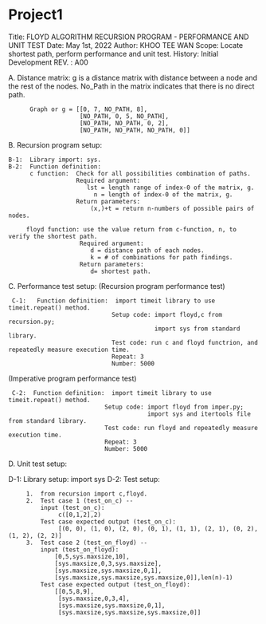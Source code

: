 # Project1
Title: FLOYD ALGORITHM RECURSION PROGRAM - PERFORMANCE AND UNIT TEST
Date: May 1st, 2022
Author: KHOO TEE WAN
Scope:  Locate shortest path, perform performance and unit test.
History: Initial Development
REV. : A00

A.  Distance matrix: 
    g is a distance matrix with distance between a node and the rest of the nodes.
    No_Path in the matrix indicates that there is no direct path.

          Graph or g = [[0, 7, NO_PATH, 8], 
                        [NO_PATH, 0, 5, NO_PATH], 
                        [NO_PATH, NO_PATH, 0, 2], 
                        [NO_PATH, NO_PATH, NO_PATH, 0]]

B.  Recursion program setup:


    B-1:  Library import: sys.
    B-2:  Function definition:
          c function:  Check for all possibilities combination of paths.          
                       Required argument:
                          lst = length range of index-0 of the matrix, g.
                            n = length of index-0 of the matrix, g.
                       Return parameters:
                           (x,)+t = return n-numbers of possible pairs of nodes.
  
         floyd function: use the value return from c-function, n, to verify the shortest path.            
                        Required argument:
                           d = distance path of each nodes.
                           k = # of combinations for path findings.
                        Return parameters:
                           d= shortest path.
                 
C. Performance test setup:
   (Recursion program performance test)
   
   
     C-1:   Function definition:  import timeit library to use timeit.repeat() method.  
                                 Setup code: import floyd,c from recursion.py;
                                             import sys from standard library.
                                 Test code: run c and floyd functrion, and repeatedly measure execution time.
                                 Repeat: 3
                                 Number: 5000
   
   (Imperative program performance test)
   
     C-2:  Function definition:  import timeit library to use timeit.repeat() method.   
                               Setup code: import floyd from imper.py;
                                           import sys and itertools file from standard library.
                               Test code: run floyd and repeatedly measure execution time.
                               Repeat: 3
                               Number: 5000
  
D. Unit test setup: 
   
   
   
   
   D-1:  Library setup: import sys
   D-2:  Test setup:
                  
         1.  from recursion import c,floyd.
         2.  Test case 1 (test_on_c) --
             input (test_on_c): 
                  c([0,1,2],2)
             Test case expected output (test_on_c): 
                  [(0, 0), (1, 0), (2, 0), (0, 1), (1, 1), (2, 1), (0, 2), (1, 2), (2, 2)]
         3.  Test case 2 (test_on_floyd) --  
             input (test_on_floyd): 
                 [0,5,sys.maxsize,10],
                 [sys.maxsize,0,3,sys.maxsize],
                 [sys.maxsize,sys.maxsize,0,1],
                 [sys.maxsize,sys.maxsize,sys.maxsize,0]],len(n)-1) 
             Test case expected output (test_on_floyd): 
                 [[0,5,8,9],
                  [sys.maxsize,0,3,4],
                  [sys.maxsize,sys.maxsize,0,1],
                  [sys.maxsize,sys.maxsize,sys.maxsize,0]]
             
             

